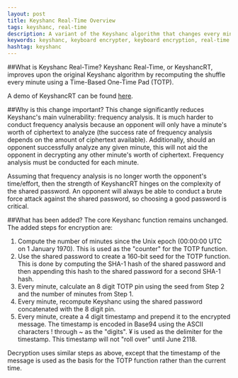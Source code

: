 ```yaml
---
layout: post
title: Keyshanc Real-Time Overview
tags: keyshanc, real-time
description: A variant of the Keyshanc algorithm that changes every minute.
keywords: keyshanc, keyboard encrypter, keyboard encryption, real-time
hashtag: keyshanc
---
```

##What is Keyshanc Real\-Time?
Keyshanc Real\-Time, or KeyshancRT, improves upon the original Keyshanc algorithm by recomputing the shuffle every minute using a Time\-Based One\-Time Pad \(TOTP\).

A demo of KeyshancRT can be found [here](http://andrewcreed.com/2012/04/26/keyshancrt-demo.html).

##Why is this change important?
This change significantly reduces Keyshanc's main vulnerability: frequency analysis. It is much harder to conduct frequency analysis because an opponent will only have a minute's worth of ciphertext to analyze \(the success rate of frequency analysis depends on the amount of ciphertext available\). Additionally, should an opponent successfully analyze any given minute, this will not aid the opponent in decrypting any other minute's worth of ciphertext. Frequency analysis must be conducted for each minute.

Assuming that frequency analysis is no longer worth the opponent's time/effort, then the strength of KeyshancRT hinges on the complexity of the shared password. An opponent will always be able to conduct a brute force attack against the shared password, so choosing a good password is critical.

##What has been added?
The core Keyshanc function remains unchanged. The added steps for encryption are:

1. Compute the number of minutes since the Unix epoch \(00:00:00 UTC on 1 January 1970\). This is used as the "counter" for the TOTP function.
2. Use the shared password to create a 160\-bit seed for the TOTP function. This is done by computing the SHA-1 hash of the shared password and then appending this hash to the shared password for a second SHA-1 hash.
3. Every minute, calculate an 8 digit TOTP pin using the seed from Step 2 and the number of minutes from Step 1.
4. Every minute, recompute Keyshanc using the shared password concatenated with the 8 digit pin.
5. Every minute, create a 4 digit timestamp and prepend it to the encrypted message. The timestamp is encoded in Base94 using the ASCII characters ! through ~ as the "digits". ¥ is used as the delimiter for the timestamp. This timestamp will not "roll over" until June 2118.

Decryption uses similar steps as above, except that the timestamp of the message is used as the basis for the TOTP function rather than the current time.
